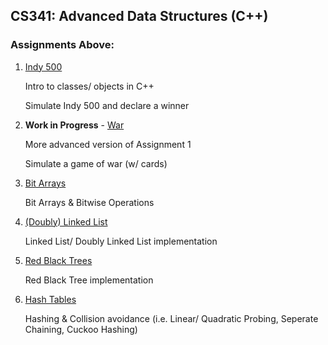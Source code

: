 ## CS341: Advanced Data Structures (C++)

### Assignments Above:

1. [Indy 500](https://github.com/noahmm35/CS341/tree/main/Assignment1)

   Intro to classes/ objects in C++ 

   Simulate Indy 500 and declare a winner

2. **Work in Progress** - [War](https://github.com/noahmm35/CS341/tree/main/Assignment2)

   More advanced version of Assignment 1

   Simulate a game of war (w/ cards)

3. [Bit Arrays](https://github.com/noahmm35/CS341/tree/main/Assignment3)

   Bit Arrays & Bitwise Operations

4. [(Doubly) Linked List](https://github.com/noahmm35/CS341/tree/main/Assignment4)

   Linked List/ Doubly Linked List implementation

5. [Red Black Trees](https://github.com/noahmm35/CS341/tree/main/Assignment5)

   Red Black Tree implementation

6. [Hash Tables](https://github.com/noahmm35/CS341/tree/main/Assignment6)

   Hashing & Collision avoidance (i.e. Linear/ Quadratic Probing, Seperate Chaining, Cuckoo Hashing)
